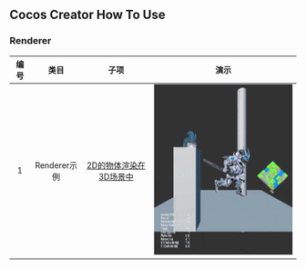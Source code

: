 ## Cocos Creator How To Use

### Renderer
| 编号 | 类目 | 子项 | 演示 |
| :---: | :---: | :---: | :---: |
| 1 | Renderer示例 | [2D的物体渲染在3D场景中](https://gitee.com/yeshao2069/cocos-creator-how-to-use/tree/v3.0.x/Renderer/Creator3.0.0_2dRenderingIn3d) | <div align=center><img src="../gif/202203/2022030521.gif" width="400" height="300" /></div> |
